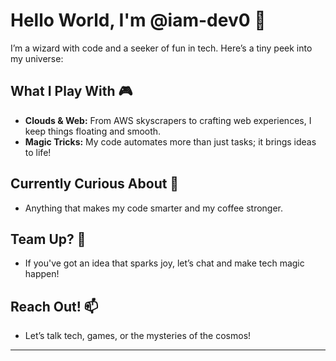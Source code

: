 # Hello World, I'm @iam-dev0 👋

I’m a wizard with code and a seeker of fun in tech. Here’s a tiny peek into my universe:

## What I Play With 🎮
- **Clouds & Web:** From AWS skyscrapers to crafting web experiences, I keep things floating and smooth.
- **Magic Tricks:** My code automates more than just tasks; it brings ideas to life!

## Currently Curious About 🌌
- Anything that makes my code smarter and my coffee stronger.

## Team Up? 🚀
- If you've got an idea that sparks joy, let’s chat and make tech magic happen!

## Reach Out! 📫
- Let’s talk tech, games, or the mysteries of the cosmos!

---

